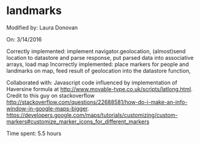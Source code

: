 # landmarks

Modified by: Laura Donovan

On: 3/14/2016

Correctly implemented: implement navigator.geolocation, (almost)send location to datastore and parse response,  put parsed data into associative arrays, load map
Incorrectly implemented: place markers for people and landmarks on map, feed result of geolocation into the datastore function, 

Collaborated with: Javascript code influenced by implementation of Haversine formula at http://www.movable-type.co.uk/scripts/latlong.html. Credit to this guy on stackoverflow http://stackoverflow.com/questions/22688581/how-do-i-make-an-info-window-in-google-maps-bigger. https://developers.google.com/maps/tutorials/customizing/custom-markers#customize_marker_icons_for_different_markers

Time spent: 5.5 hours